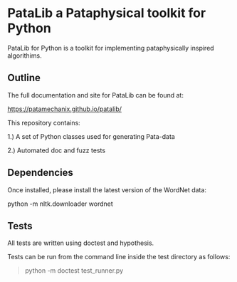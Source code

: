 # PataLib a Pataphysical toolkit for Python

PataLib for Python is a toolkit for implementing
pataphysically inspired algorithims.

## Outline

The full documentation and site for
PataLib can be found at:

https://patamechanix.github.io/patalib/

This repository contains:

1.) A set of Python classes used for generating Pata-data

2.) Automated doc and fuzz tests


## Dependencies

Once installed, please install the latest version of the WordNet data:

python -m nltk.downloader wordnet


## Tests

All tests are written using doctest and hypothesis.

Tests can be run from the command line inside the test directory as follows:

> python -m doctest test_runner.py 

